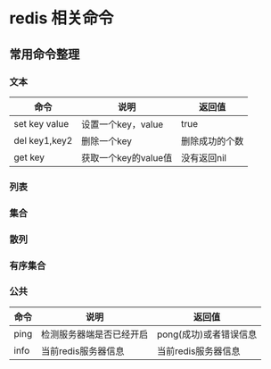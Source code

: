# redis 相关命令

## 常用命令整理
### 文本
命令| 说明 | 返回值
--- | ---| ---
set key value | 设置一个key，value | true|false
del key1,key2 | 删除一个key | 删除成功的个数
get key | 获取一个key的value值 | 没有返回nil

### 列表

### 集合

### 散列

### 有序集合

### 公共
命令| 说明 | 返回值
--- | ---| ---
ping | 检测服务器端是否已经开启 | pong(成功)或者错误信息
info | 当前redis服务器信息 | 当前redis服务器信息